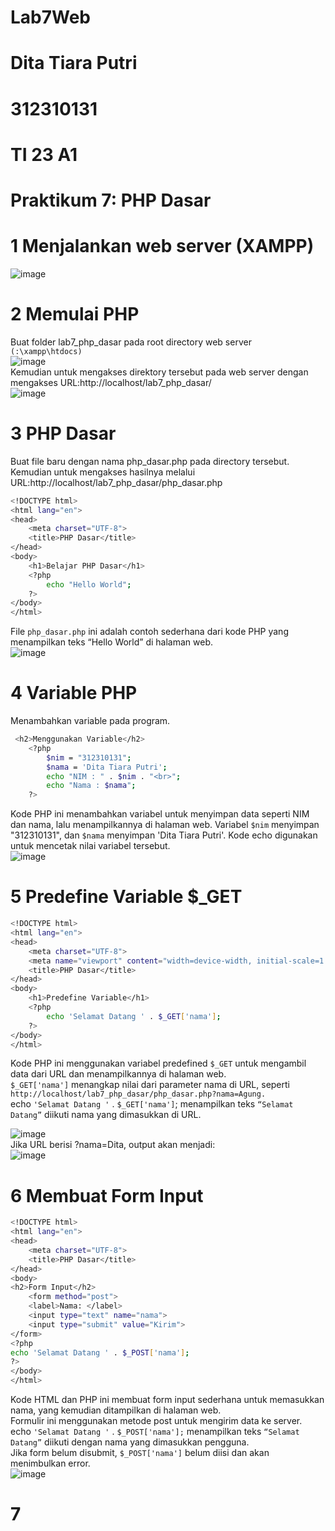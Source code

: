 # Lab7Web
# Dita Tiara Putri  
# 312310131
# TI 23 A1  


# Praktikum 7: PHP Dasar  
# 1 Menjalankan web server (XAMPP)  
![image](https://github.com/user-attachments/assets/42bbd26b-84c9-4bda-82e1-3bc622780118)  

# 2 Memulai PHP  
Buat folder lab7_php_dasar pada root directory web server ``(:\xampp\htdocs)``  
![image](https://github.com/user-attachments/assets/46214687-84e3-4134-b3ce-21712b874f91)  
Kemudian untuk mengakses direktory tersebut pada web server dengan mengakses URL:http://localhost/lab7_php_dasar/  
![image](https://github.com/user-attachments/assets/76995126-ec07-413c-b919-c1b75129eb27)  

# 3 PHP Dasar
Buat file baru dengan nama php_dasar.php pada directory tersebut.  
Kemudian untuk mengakses hasilnya melalui URL:http://localhost/lab7_php_dasar/php_dasar.php  
```sh
<!DOCTYPE html>
<html lang="en">
<head>
    <meta charset="UTF-8">
    <title>PHP Dasar</title>
</head>
<body>
    <h1>Belajar PHP Dasar</h1>
    <?php
        echo "Hello World";
    ?>
</body>
</html>
```
File ``php_dasar.php`` ini adalah contoh sederhana dari kode PHP yang menampilkan teks “Hello World” di halaman web.  
![image](https://github.com/user-attachments/assets/620f3d3e-3ede-4047-9b3a-9a0b855f56df)  

# 4 Variable PHP
Menambahkan variable pada program.
```sh
 <h2>Menggunakan Variable</h2>
    <?php
        $nim = "312310131";
        $nama = 'Dita Tiara Putri';
        echo "NIM : " . $nim . "<br>";
        echo "Nama : $nama";
    ?>
```
Kode PHP ini menambahkan variabel untuk menyimpan data seperti NIM dan nama, lalu menampilkannya di halaman web. Variabel ``$nim`` menyimpan "312310131", dan ``$nama`` menyimpan 'Dita Tiara Putri'. Kode echo digunakan untuk mencetak nilai variabel tersebut.  
![image](https://github.com/user-attachments/assets/14237a7c-36b7-47d6-b35e-466d52cb7e93)  

# 5 Predefine Variable $_GET  
```sh
<!DOCTYPE html>
<html lang="en">
<head>
    <meta charset="UTF-8">
    <meta name="viewport" content="width=device-width, initial-scale=1.0">
    <title>PHP Dasar</title>
</head>
<body>
    <h1>Predefine Variable</h1>
    <?php
        echo 'Selamat Datang ' . $_GET['nama'];
    ?>
</body>
</html>
```  
Kode PHP ini menggunakan variabel predefined ``$_GET`` untuk mengambil data dari URL dan menampilkannya di halaman web.  
``$_GET['nama']`` menangkap nilai dari parameter nama di URL, seperti ``http://localhost/lab7_php_dasar/php_dasar.php?nama=Agung.``  
echo ``'Selamat Datang '`` . ``$_GET['nama']``; menampilkan teks ``“Selamat Datang”`` diikuti nama yang dimasukkan di URL.  

![image](https://github.com/user-attachments/assets/6bf64eec-d6bf-44da-8a5b-43015a08278a)  
Jika URL berisi ?nama=Dita, output akan menjadi:  
![image](https://github.com/user-attachments/assets/fbde9e45-7ba3-46e4-8190-047596e334e4)  

# 6 Membuat Form Input  
```sh
<!DOCTYPE html>
<html lang="en">
<head>
    <meta charset="UTF-8">
    <title>PHP Dasar</title>
</head>
<body>
<h2>Form Input</h2>
    <form method="post">
    <label>Nama: </label>
    <input type="text" name="nama">
    <input type="submit" value="Kirim">
</form>
<?php
echo 'Selamat Datang ' . $_POST['nama'];
?>
</body>
</html>
```
Kode HTML dan PHP ini membuat form input sederhana untuk memasukkan nama, yang kemudian ditampilkan di halaman web.  
Formulir ini menggunakan metode post untuk mengirim data ke server.  
echo ``'Selamat Datang '`` . ``$_POST['nama'];`` menampilkan teks ``“Selamat Datang”`` diikuti dengan nama yang dimasukkan pengguna.  
Jika form belum disubmit, ``$_POST['nama']`` belum diisi dan akan menimbulkan error.   
![image](https://github.com/user-attachments/assets/72bb0dd9-bbff-45d9-9a77-0274938a25c2)  

# 7 










